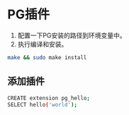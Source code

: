 # PG插件
1. 配置一下PG安装的路径到环境变量中。
2. 执行编译和安装。
```sh
make && sudo make install
```

## 添加插件
```sh
CREATE extension pg_hello; 
SELECT hello('world');
```